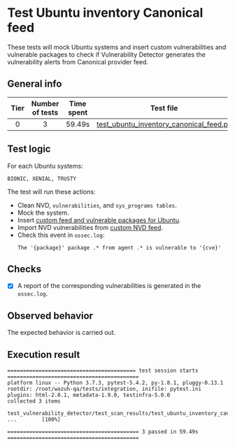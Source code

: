 # Test Ubuntu inventory Canonical feed

These tests will mock Ubuntu systems and insert custom vulnerabilities and vulnerable packages to check if Vulnerability
Detector generates the vulnerability alerts from Canonical provider feed.

## General info

|Tier | Number of tests | Time spent| Test file |
|:--:|:--:|:--:|:--:|
| 0 | 3 | 59.49s | [test_ubuntu_inventory_canonical_feed.py](../../test_scan_results/test_ubuntu_inventory_canonical_feed.py)|

## Test logic

For each Ubuntu systems:

```
BIONIC, XENIAL, TRUSTY
```

The test will run these actions:
- Clean NVD, `vulnerabilities`, and `sys_programs tables`.
- Mock the system.
- Insert [custom feed and vulnerable packages for Ubuntu](../../test_scan_results/data/ubuntu_vulnerabilities.json).
- Import NVD vulnerabilities from [custom NVD feed](../../test_scan_results/data/real_nvd_feed.json).
- Check this event in `ossec.log`:
  ```
  The '{package}' package .* from agent .* is vulnerable to '{cve}'
  ```

## Checks

- [x] A report of the corresponding vulnerabilities is generated in the `ossec.log`.

## Observed behavior

The expected behavior is carried out.

## Execution result

```
========================================= test session starts ==========================================
platform linux -- Python 3.7.3, pytest-5.4.2, py-1.8.1, pluggy-0.13.1
rootdir: /root/wazuh-qa/tests/integration, inifile: pytest.ini
plugins: html-2.0.1, metadata-1.9.0, testinfra-5.0.0
collected 3 items

test_vulnerability_detector/test_scan_results/test_ubuntu_inventory_canonical_feed.py ...        [100%]

========================================== 3 passed in 59.49s ==========================================
```
